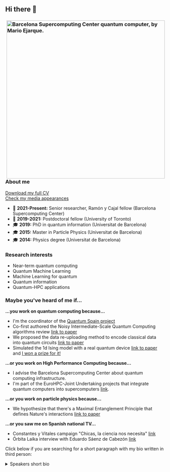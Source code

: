 ## Hi there 👋

<h3>
  <img align="right" height="500" src="./images/ACL_QC.jpg" alt="Barcelona Supercomputing Center quantum computer, by Mario Ejarque.">
 </h3>

### About me

[Download my full CV](https://github.com/AlbaCL/AlbaCL/blob/main/CV.pdf)  
[Check my media appearances](https://github.com/AlbaCL/AlbaCL/blob/main/media.md)

- :briefcase: **2021-Present:** Senior researcher, Ramón y Cajal fellow (Barcelona Supercomputing Center)
- :briefcase: **2019-2021:** Postdoctoral fellow (University of Toronto)
- :mortar_board: **2019:** PhD in quantum information (Universitat de Barcelona)
- :mortar_board: **2015:** Master in Particle Physics (Universitat de Barcelona)
- :mortar_board: **2014:** Physics degree (Universitat de Barcelona)

### Research interests

- Near-term quantum computing
- Quantum Machine Learning
- Machine Learning for quantum
- Quantum information
- Quantum-HPC applications

### Maybe you've heard of me if...

**...you work on quantum computing because...**
- I'm the coordinator of the [Quantum Spain project](https://quantumspain-project.es/en/quantum-spain/)
- Co-first authored the Noisy Intermediate-Scale Quantum Computing algorithms review [link to paper](
https://doi.org/10.1103/RevModPhys.94.015004)
- We proposed the data re-uploading method to encode classical data into quantum circuits [link to paper](
https://doi.org/10.22331/q-2020-02-06-226)
- Simulated the 1d Ising model with a real quantum device [link to paper](
https://doi.org/10.22331/q-2018-12-21-114) and [I won a prize for it!](https://github.com/qiskit-community/qiskit-community-tutorials/blob/master/awards/teach_me_qiskit_2018/index.ipynb)

**...or you work on High Performance Computing because...**
- I advise the Barcelona Supercomputing Center about quantum computing infrastructure.
- I'm part of the EuroHPC-Joint Undertaking projects that integrate quantum computers into supercomputers [link](https://eurohpc-ju.europa.eu/selection-six-sites-host-first-european-quantum-computers-2022-10-04_en).

**...or you work on particle physics because...**
- We hypothesize that there's a Maximal Entanglement Principle that defines Nature's interactions [link to paper](
https://doi.org/10.21468/SciPostPhys.3.5.036)

**...or you saw me on Spanish national TV...**
- Constantes y Vitales campaign "Chicas, la ciencia nos necesita" [link](https://www.lasexta.com/constantes-vitales/mujeres-cientificas/alba-cervera-sonaba-ser-exploradora-universo-cuantico_2023020963e4beb77b624e0001a95063.html)
- Órbita Laika interview with Eduardo Sáenz de Cabezón [link](https://www.youtube.com/watch?v=SjOASr8n-DY&list=PLK0aD1enESuWKCWDZBytCa5eXpAjka0Mv)

Click below if you are searching for a short paragraph with my bio written in third person:

<details>
<summary>Speakers short bio</summary>
<br>
Alba Cervera-Lierta is a Senior Researcher at the Barcelona Supercomputing Center. She earned her PhD in 2019 at the University of Barcelona, where she studied physics and an MSc in particle physics. After her PhD, she moved to the University of Toronto as a postdoctoral fellow at the Alán Aspuru-Guizik group. She works on near-term quantum algorithms and their applications, Quantum-HPC integration, and artificial intelligence strategies in quantum physics. Since October 2021, she has been the Quantum Spain project coordinator, an initiative to boost the quantum computing ecosystem that will acquire and operate a quantum computer at the BSC-CNS.
</details>

<!--
I’m a Senior Researcher at the Barcelona Supercomputing Center (BSC-CNS). I earned my PhD in quantum computation and quantum information at the Universitat de Barcelona, where I also studied an MSc in Particle Physics. After my PhD, I moved to the University of Toronto as a postdoctoral fellow at the Alán Aspuru-Guzik group. Two years later, I moved back to my hometown, Barcelona, as a Senior Researcher at Quantic Group. Since October 2021, I am the coordinator of the Quantum Spain project, an initiative to boost the Spanish quantum computing ecosystem that will acquire and operate a quantum computer at the BSC-CNS.

I have a great interest in quantum technologies in general and quantum computation in particular. I worked on quantum information foundations, multipartite entanglement, and particle physics. Now I’m focused on discerning near-term opportunities of quantum computation and the synergies between quantum physics and artificial intelligence.


[<img src="https://github.com/AlbaCL/AlbaCL/blob/main/X_albaclierta.png" width="100">](https://x.com/albaclierta)
[<img src="https://github.com/AlbaCL/AlbaCL/blob/main/LN_Alba.png" width="100">](https://www.linkedin.com/in/alba-cervera-lierta-phd-4506969b/)
[<img src="https://github.com/AlbaCL/AlbaCL/blob/main/Youtube_AlbaCerveraLierta.png" width="100">](https://www.youtube.com/channel/UCVzW73BIg4NLWJlQua59TKA)
-->
